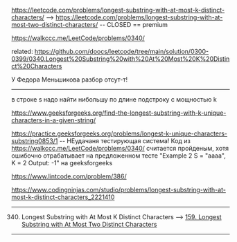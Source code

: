 https://leetcode.com/problems/longest-substring-with-at-most-k-distinct-characters/ --> https://leetcode.com/problems/longest-substring-with-at-most-two-distinct-characters/  -- CLOSED == premium

https://walkccc.me/LeetCode/problems/0340/

related: https://github.com/doocs/leetcode/tree/main/solution/0300-0399/0340.Longest%20Substring%20with%20At%20Most%20K%20Distinct%20Characters

У Федора Меньшикова разбор отсут-т!
________

в строке s надо найти нибольшу по длине подстроку с мощностью k

https://www.geeksforgeeks.org/find-the-longest-substring-with-k-unique-characters-in-a-given-string/

https://practice.geeksforgeeks.org/problems/longest-k-unique-characters-substring0853/1 -- НЕудачаня тестирующая система! Код из https://walkccc.me/LeetCode/problems/0340/ считается пройденым, хотя ошибочно отрабатывает на предложенном тесте "Example 2 S = "aaaa", K = 2 Output: -1" на geeksforgeeks

https://www.lintcode.com/problem/386/

https://www.codingninjas.com/studio/problems/longest-substring-with-at-most-k-distinct-characters_2221410
________

340. Longest Substring with At Most K Distinct Characters --> [159. Longest Substring with At Most Two Distinct Characters](https://github.com/SkosMartren/leetcode_com/tree/main/159.%20Longest%20Substring%20with%20At%20Most%20Two%20Distinct%20Characters)

________

